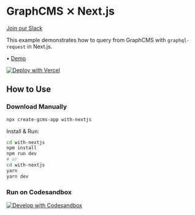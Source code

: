 # GraphCMS ⨯ Next.js

[Join our Slack](https://slack.graphcms.com)

This example demonstrates how to query from GraphCMS with `graphql-request` in Next.js.

• [Demo](https://graphcms-with-nextjs.vercel.app)

[![Deploy with Vercel](https://vercel.com/button)](https://vercel.com/import/project?template=https://github.com/GraphCMS/graphcms-examples/tree/master/with-nextjs)

## How to Use

### Download Manually

```bash
npx create-gcms-app with-nextjs
```

Install & Run:

```bash
cd with-nextjs
npm install
npm run dev
# or
cd with-nextjs
yarn
yarn dev
```

### Run on Codesandbox

[![Develop with Codesandbox](https://codesandbox.io/static/img/play-codesandbox.svg)](https://codesandbox.io/s/github/GraphCMS/graphcms-examples/tree/master/with-nextjs)
